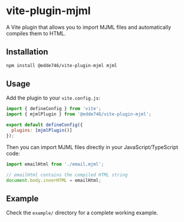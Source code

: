 # vite-plugin-mjml

A Vite plugin that allows you to import MJML files and automatically compiles them to HTML.

## Installation

```bash
npm install @edde746/vite-plugin-mjml mjml
```

## Usage

Add the plugin to your `vite.config.js`:

```js
import { defineConfig } from 'vite';
import { mjmlPlugin } from '@edde746/vite-plugin-mjml';

export default defineConfig({
  plugins: [mjmlPlugin()]
});
```

Then you can import MJML files directly in your JavaScript/TypeScript code:

```js
import emailHtml from './email.mjml';

// emailHtml contains the compiled HTML string
document.body.innerHTML = emailHtml;
```

## Example

Check the `example/` directory for a complete working example.
